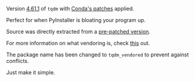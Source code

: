 Version [4.61.1](https://github.com/tqdm/tqdm/releases/tag/v4.61.1) of `tqdm` with [Conda's patches](https://github.com/anaconda/conda/tree/0dbf85e0546e0b0dc060c8265ec936591ccbe980/tools/vendoring/patches) applied.

Perfect for when PyInstaller is bloating your program up.

Source was directly extracted from a [pre-patched version](https://github.com/conda/conda-lock/tree/9308e25d106a2f3725f856459c9031cbfffd8e7d/conda_lock/_vendor/conda/_vendor/tqdm).

For more information on what vendoring is, check [this](https://stackoverflow.com/a/26217631/6879778) out.

The package name has been changed to `tqdm_vendored` to prevent against conflicts.

Just make it simple.
